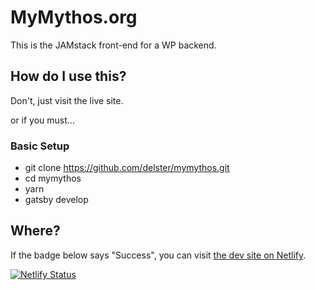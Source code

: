 # MyMythos.org

This is the JAMstack front-end for a WP backend.

## How do I use this?

Don't, just visit the live site.

or if you must...

### Basic Setup
- git clone https://github.com/delster/mymythos.git
- cd mymythos
- yarn
- gatsby develop

## Where?

If the badge below says "Success", you can visit [the dev site on Netlify](https://mymythos.netlify.com/).

[![Netlify Status](https://api.netlify.com/api/v1/badges/b9f2633d-da7e-4466-a163-23380f646d00/deploy-status)](https://app.netlify.com/sites/mymythos/deploys)
